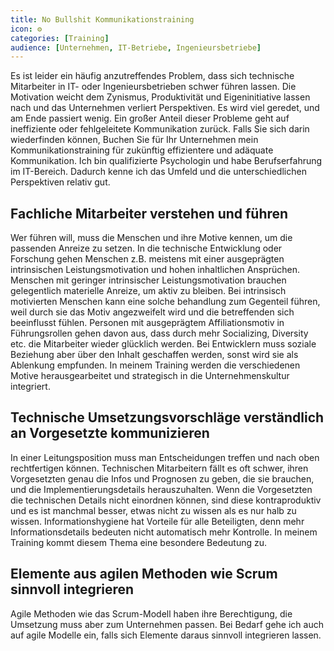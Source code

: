 ```yaml
---
title: No Bullshit Kommunikationstraining
icon: ⚙️
categories: [Training]
audience: [Unternehmen, IT-Betriebe, Ingenieursbetriebe]
---
```


Es ist leider ein häufig anzutreffendes Problem, dass sich technische Mitarbeiter in IT- oder Ingenieursbetrieben schwer führen lassen.
Die Motivation weicht dem Zynismus, Produktivität und Eigeninitiative lassen nach und das Unternehmen verliert Perspektiven.
Es wird viel geredet, und am Ende passiert wenig.
Ein großer Anteil dieser Probleme geht auf ineffiziente oder fehlgeleitete Kommunikation zurück.
Falls Sie sich darin wiederfinden können, Buchen Sie für Ihr Unternehmen mein Kommunikationstraining für zukünftig effizientere und adäquate Kommunikation.
Ich bin qualifizierte Psychologin und habe Berufserfahrung im IT-Bereich.
Dadurch kenne ich das Umfeld und die unterschiedlichen Perspektiven relativ gut.

## Fachliche Mitarbeiter verstehen und führen

Wer führen will, muss die Menschen und ihre Motive kennen, um die passenden Anreize zu setzen.
In die technische Entwicklung oder Forschung gehen Menschen z.B. meistens mit einer ausgeprägten intrinsischen Leistungsmotivation und hohen inhaltlichen Ansprüchen.
Menschen mit geringer intrinsischer Leistungsmotivation brauchen gelegentlich materielle Anreize, um aktiv zu bleiben.
Bei intrinsisch motivierten Menschen kann eine solche behandlung zum Gegenteil führen,
weil durch sie das Motiv angezweifelt wird und die betreffenden sich beeinflusst fühlen.
Personen mit ausgeprägtem Affiliationsmotiv in Führungsrollen gehen davon aus, dass durch mehr Socializing, Diversity etc. die Mitarbeiter wieder glücklich werden.
Bei Entwicklern muss soziale Beziehung aber über den Inhalt geschaffen werden, sonst wird sie als Ablenkung empfunden.
In meinem Training werden die verschiedenen Motive herausgearbeitet und strategisch in die Unternehmenskultur integriert.

## Technische Umsetzungsvorschläge verständlich an Vorgesetzte kommunizieren

In einer Leitungsposition muss man Entscheidungen treffen und nach oben rechtfertigen können.
Technischen Mitarbeitern fällt es oft schwer, ihren Vorgesetzten genau die Infos und Prognosen zu geben, die sie brauchen, und die Implementierungsdetails herauszuhalten.
Wenn die Vorgesetzten die technischen Details nicht einordnen können, sind diese kontraproduktiv und es ist manchmal besser,
etwas nicht zu wissen als es nur halb zu wissen.
Informationshygiene hat Vorteile für alle Beteiligten, denn mehr Informationsdetails bedeuten nicht automatisch mehr Kontrolle.
In meinem Training kommt diesem Thema eine besondere Bedeutung zu.

## Elemente aus agilen Methoden wie Scrum sinnvoll integrieren

Agile Methoden wie das Scrum-Modell haben ihre Berechtigung, die Umsetzung muss aber zum Unternehmen passen.
Bei Bedarf gehe ich auch auf agile Modelle ein, falls sich Elemente daraus sinnvoll integrieren lassen.
